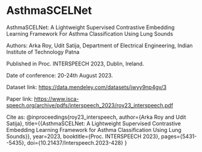 # AsthmaSCELNet
AsthmaSCELNet: A Lightweight Supervised Contrastive Embedding Learning Framework For Asthma Classification Using Lung Sounds

Authors: Arka Roy, Udit Satija, Department of Electrical Engineering, Indian Institute of Technology Patna

Published in Proc. INTERSPEECH 2023, Dublin, Ireland.

Date of conference: 20-24th August 2023.

Dataset link: https://data.mendeley.com/datasets/jwyy9np4gv/3

Paper link: https://www.isca-speech.org/archive/pdfs/interspeech_2023/roy23_interspeech.pdf

Cite as:
@inproceedings{roy23_interspeech,
  author={Arka Roy and Udit Satija},
  title={{AsthmaSCELNet: A Lightweight Supervised Contrastive Embedding Learning Framework for Asthma Classification Using Lung Sounds}},
  year=2023,
  booktitle={Proc. INTERSPEECH 2023},
  pages={5431--5435},
  doi={10.21437/Interspeech.2023-428}
}
